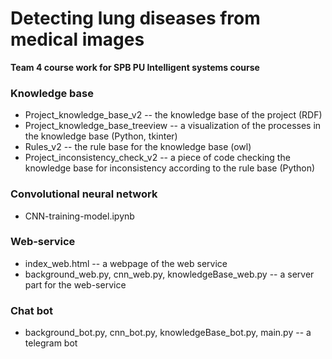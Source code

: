 # Detecting lung diseases from medical images
<b>Team 4 course work for SPB PU Intelligent systems course</b>

### Knowledge base
- Project_knowledge_base_v2 -- the knowledge base of the project (RDF)
- Project_knowledge_base_treeview -- a visualization of the processes in the knowledge base (Python, tkinter)
- Rules_v2 -- the rule base for the knowledge base (owl)
- Project_inconsistency_check_v2 -- a piece of code checking the knowledge base for inconsistency according to the rule base (Python)

### Convolutional neural network
- CNN-training-model.ipynb
  
### Web-service
- index_web.html -- a webpage of the web service
- background_web.py, cnn_web.py, knowledgeBase_web.py -- a server part for the web-service

### Chat bot
- background_bot.py, cnn_bot.py, knowledgeBase_bot.py, main.py -- a telegram bot
